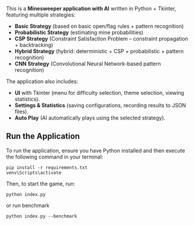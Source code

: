 This is a **Minesweeper application with AI** written in Python + Tkinter, featuring multiple strategies:

* **Basic Strategy** (based on basic open/flag rules + pattern recognition)
* **Probabilistic Strategy** (estimating mine probabilities)
* **CSP Strategy** (Constraint Satisfaction Problem – constraint propagation + backtracking)
* **Hybrid Strategy** (hybrid: deterministic + CSP + probabilistic + pattern recognition)
* **CNN Strategy** (Convolutional Neural Network-based pattern recognition)

The application also includes:

* **UI** with Tkinter (menu for difficulty selection, theme selection, viewing statistics).
* **Settings & Statistics** (saving configurations, recording results to JSON files).
* **Auto Play** (AI automatically plays using the selected strategy).

## Run the Application
To run the application, ensure you have Python installed and then execute the following command in your terminal:
```
pip install -r requirements.txt
venv\Scripts\activate  
```
Then, to start the game, run:

```
python index.py
```
or run benchmark
```
python index.py --benchmark
```
